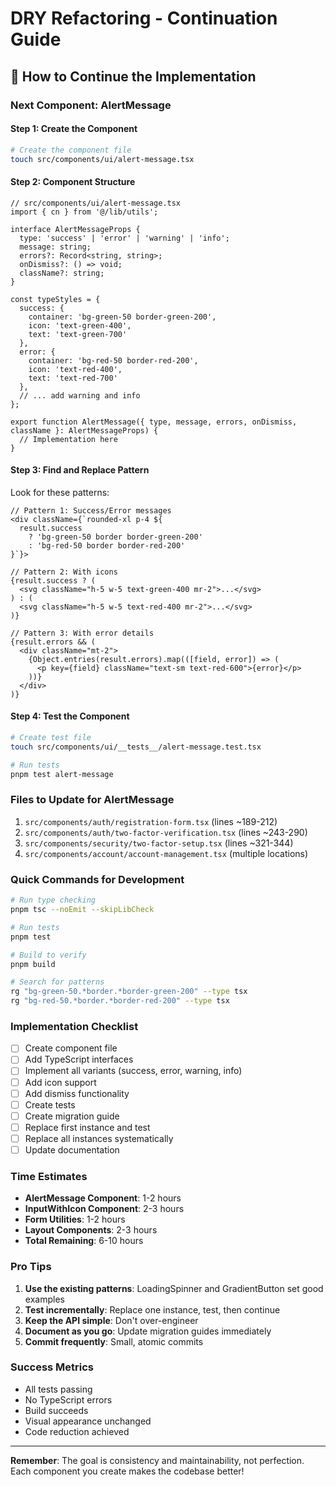 # DRY Refactoring - Continuation Guide

## 🚀 How to Continue the Implementation

### Next Component: AlertMessage

#### Step 1: Create the Component
```bash
# Create the component file
touch src/components/ui/alert-message.tsx
```

#### Step 2: Component Structure
```tsx
// src/components/ui/alert-message.tsx
import { cn } from '@/lib/utils';

interface AlertMessageProps {
  type: 'success' | 'error' | 'warning' | 'info';
  message: string;
  errors?: Record<string, string>;
  onDismiss?: () => void;
  className?: string;
}

const typeStyles = {
  success: {
    container: 'bg-green-50 border-green-200',
    icon: 'text-green-400',
    text: 'text-green-700'
  },
  error: {
    container: 'bg-red-50 border-red-200',
    icon: 'text-red-400',
    text: 'text-red-700'
  },
  // ... add warning and info
};

export function AlertMessage({ type, message, errors, onDismiss, className }: AlertMessageProps) {
  // Implementation here
}
```

#### Step 3: Find and Replace Pattern
Look for these patterns:
```tsx
// Pattern 1: Success/Error messages
<div className={`rounded-xl p-4 ${
  result.success 
    ? 'bg-green-50 border border-green-200' 
    : 'bg-red-50 border border-red-200'
}`}>

// Pattern 2: With icons
{result.success ? (
  <svg className="h-5 w-5 text-green-400 mr-2">...</svg>
) : (
  <svg className="h-5 w-5 text-red-400 mr-2">...</svg>
)}

// Pattern 3: With error details
{result.errors && (
  <div className="mt-2">
    {Object.entries(result.errors).map(([field, error]) => (
      <p key={field} className="text-sm text-red-600">{error}</p>
    ))}
  </div>
)}
```

#### Step 4: Test the Component
```bash
# Create test file
touch src/components/ui/__tests__/alert-message.test.tsx

# Run tests
pnpm test alert-message
```

### Files to Update for AlertMessage

1. `src/components/auth/registration-form.tsx` (lines ~189-212)
2. `src/components/auth/two-factor-verification.tsx` (lines ~243-290)
3. `src/components/security/two-factor-setup.tsx` (lines ~321-344)
4. `src/components/account/account-management.tsx` (multiple locations)

### Quick Commands for Development

```bash
# Run type checking
pnpm tsc --noEmit --skipLibCheck

# Run tests
pnpm test

# Build to verify
pnpm build

# Search for patterns
rg "bg-green-50.*border.*border-green-200" --type tsx
rg "bg-red-50.*border.*border-red-200" --type tsx
```

### Implementation Checklist

- [ ] Create component file
- [ ] Add TypeScript interfaces
- [ ] Implement all variants (success, error, warning, info)
- [ ] Add icon support
- [ ] Add dismiss functionality
- [ ] Create tests
- [ ] Create migration guide
- [ ] Replace first instance and test
- [ ] Replace all instances systematically
- [ ] Update documentation

### Time Estimates

- **AlertMessage Component**: 1-2 hours
- **InputWithIcon Component**: 2-3 hours
- **Form Utilities**: 1-2 hours
- **Layout Components**: 2-3 hours
- **Total Remaining**: 6-10 hours

### Pro Tips

1. **Use the existing patterns**: LoadingSpinner and GradientButton set good examples
2. **Test incrementally**: Replace one instance, test, then continue
3. **Keep the API simple**: Don't over-engineer
4. **Document as you go**: Update migration guides immediately
5. **Commit frequently**: Small, atomic commits

### Success Metrics

- All tests passing
- No TypeScript errors
- Build succeeds
- Visual appearance unchanged
- Code reduction achieved

---

**Remember**: The goal is consistency and maintainability, not perfection. Each component you create makes the codebase better!